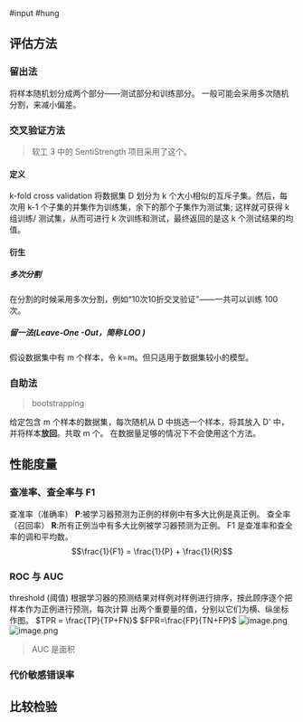 #input 
#hung 

## 评估方法
### 留出法
将样本随机划分成两个部分——测试部分和训练部分。
一般可能会采用多次随机分割，来减小偏差。

### 交叉验证方法
>软工 3 中的 SentiStrength 项目采用了这个。
#### 定义
k-fold cross validation
将数据集 D 划分为 k 个大小相似的互斥子集。然后，每次用 k-1 个子集的并集作为训练集，余下的那个子集作为测试集; 这样就可获得 k 组训练/ 测试集，从而可进行 k 次训练和测试，最终返回的是这 k 个测试结果的均值。

#### 衍生
##### 多次分割
在分割的时候采用多次分割，例如“10次10折交叉验证”——一共可以训练 100 次。

##### 留一法(Leave-One -Out，简称 LOO )
假设数据集中有 m 个样本，令 k=m。但只适用于数据集较小的模型。

### 自助法
>bootstrapping

给定包含 m 个样本的数据集，每次随机从 D 中挑选一个样本，将其放入 D' 中，并将样本**放回**。共取 m 个。
在数据量足够的情况下不会使用这个方法。

## 性能度量
### 查准率、查全率与 F1
查准率（准确率） **P**:被学习器预测为正例的样例中有多大比例是真正例。
查全率（召回率） **R**:所有正例当中有多大比例被学习器预测为正例。
F1 是查准率和查全率的调和平均数。
$$\frac{1}{F1}  = \frac{1}{P} + \frac{1}{R}$$
### ROC 与 AUC
threshold (阈值)
根据学习器的预测结果对样例对样例进行排序，按此顾序逐个把样本作为正例进行预测，每次计算 出两个重要量的值，分别以它们为横、纵坐标作图。
$TPR = \frac{TP}{TP+FN}$  $FPR=\frac{FP}{TN+FP}$
![image.png](https://typora-tes.oss-cn-shanghai.aliyuncs.com/picgo/20230430164948.png)
![image.png](https://typora-tes.oss-cn-shanghai.aliyuncs.com/picgo/20230430165302.png)
>AUC 是面积

### 代价敏感错误率


## 比较检验